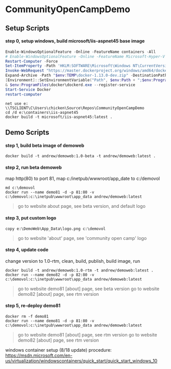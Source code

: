 # CommunityOpenCampDemo


## Setup Scripts

#### step 0, setup windows, build microsoft/iis-aspnet45 base image
```powershell
Enable-WindowsOptionalFeature -Online -FeatureName containers -All
# Enable-WindowsOptionalFeature -Online -FeatureName Microsoft-Hyper-V -All
Restart-Computer -Force
Set-ItemProperty -Path 'HKLM:SOFTWARE\Microsoft\Windows NT\CurrentVersion\Virtualization\Containers' -Name VSmbDisableOplocks -Type DWord -Value 1 -Force
Invoke-WebRequest "https://master.dockerproject.org/windows/amd64/docker-1.13.0-dev.zip" -OutFile "$env:TEMP\docker-1.13.0-dev.zip" -UseBasicParsing
Expand-Archive -Path "$env:TEMP\docker-1.13.0-dev.zip" -DestinationPath $env:ProgramFiles
[Environment]::SetEnvironmentVariable("Path", $env:Path + ";$env:ProgramFiles\docker\", [EnvironmentVariableTarget]::Machine)
& $env:ProgramFiles\docker\dockerd.exe --register-service
Start-Service Docker
restart-computer
```

```dos
net use e: \\TSCLIENT\C\Users\chicken\Source\Repos\CommunityOpenCampDemo
cd /d e:\containers\iis-aspnet45
docker build -t microsoft/iis-aspnet45:latest .
```

## Demo Scripts

#### step 1, build beta image of demoweb
```
docker build -t andrew/demoweb:1.0-beta -t andrew/demoweb:latest .
```

#### step 2, run beta demoweb
map http(80) to port 81, map c:/inetpub/wwwroot/app_date to c:/demovol
```
md c:\demovol
docker run --name demo81 -d -p 81:80 -v c:\demovol:c:\inetpub\wwwroot\app_data andrew/demoweb:latest
```
> go to website about page, see beta version, and default logo

#### step 3, put custom logo
```
copy e:\DemoWeb\App_Data\logo.png c:\demovol
```
> go to website 'about' page, see 'community open camp' logo

#### step 4, update code
change version to 1.0-rtm, clean, build, publish, build image, run
```
docker build -t andrew/demoweb:1.0-rtm -t andrew/demoweb:latest .
docker run --name demo82 -d -p 82:80 -v c:\demovol:c:\inetpub\wwwroot\app_data andrew/demoweb:latest
```
> go to website demo81 [about] page, see beta version
> go to website demo82 [about] page, see rtm version

#### step 5, re-deploy demo81
```
docker rm -f demo81
docker run --name demo81 -d -p 81:80 -v c:\demovol:c:\inetpub\wwwroot\app_data andrew/demoweb:latest
```
> go to website demo81 [about] page, see rtm version
> go to website demo82 [about] page, see rtm version









windows container setup (8/18 update) procedure:
https://msdn.microsoft.com/en-us/virtualization/windowscontainers/quick_start/quick_start_windows_10
